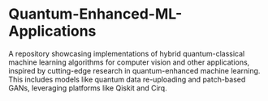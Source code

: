 # Quantum-Enhanced-ML-Applications
A repository showcasing implementations of hybrid quantum-classical machine learning algorithms for computer vision and other applications, inspired by cutting-edge research in quantum-enhanced machine learning. This includes models like quantum data re-uploading and patch-based GANs, leveraging platforms like Qiskit and Cirq.
